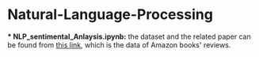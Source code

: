 # Natural-Language-Processing

<b>* NLP_sentimental_Anlaysis.ipynb:</b>
the dataset and the related paper can be found from <a href="https://www.cs.jhu.edu/~mdredze/datasets/sentiment/index2.html">this link</a>, which is the data of Amazon books' reviews.
